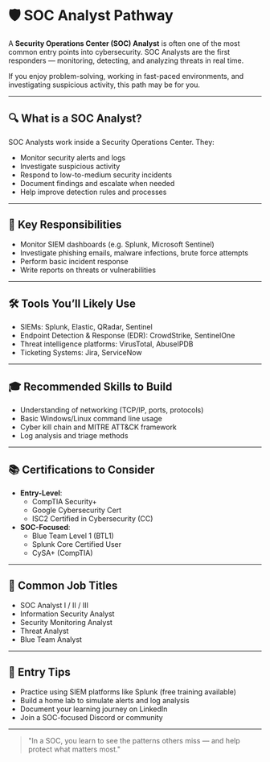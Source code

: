 # 🛡️ SOC Analyst Pathway

A **Security Operations Center (SOC) Analyst** is often one of the most common entry points into cybersecurity. SOC Analysts are the first responders — monitoring, detecting, and analyzing threats in real time.

If you enjoy problem-solving, working in fast-paced environments, and investigating suspicious activity, this path may be for you.

---

## 🔍 What is a SOC Analyst?
SOC Analysts work inside a Security Operations Center. They:
- Monitor security alerts and logs
- Investigate suspicious activity
- Respond to low-to-medium security incidents
- Document findings and escalate when needed
- Help improve detection rules and processes

---

## 🧠 Key Responsibilities
- Monitor SIEM dashboards (e.g. Splunk, Microsoft Sentinel)
- Investigate phishing emails, malware infections, brute force attempts
- Perform basic incident response
- Write reports on threats or vulnerabilities

---

## 🛠️ Tools You’ll Likely Use
- SIEMs: Splunk, Elastic, QRadar, Sentinel
- Endpoint Detection & Response (EDR): CrowdStrike, SentinelOne
- Threat intelligence platforms: VirusTotal, AbuseIPDB
- Ticketing Systems: Jira, ServiceNow

---

## 🎓 Recommended Skills to Build
- Understanding of networking (TCP/IP, ports, protocols)
- Basic Windows/Linux command line usage
- Cyber kill chain and MITRE ATT&CK framework
- Log analysis and triage methods

---

## 📚 Certifications to Consider
- **Entry-Level**:
  - CompTIA Security+
  - Google Cybersecurity Cert
  - ISC2 Certified in Cybersecurity (CC)
- **SOC-Focused**:
  - Blue Team Level 1 (BTL1)
  - Splunk Core Certified User
  - CySA+ (CompTIA)

---

## 🧭 Common Job Titles
- SOC Analyst I / II / III
- Information Security Analyst
- Security Monitoring Analyst
- Threat Analyst
- Blue Team Analyst

---

## 💼 Entry Tips
- Practice using SIEM platforms like Splunk (free training available)
- Build a home lab to simulate alerts and log analysis
- Document your learning journey on LinkedIn
- Join a SOC-focused Discord or community

---

> "In a SOC, you learn to see the patterns others miss — and help protect what matters most."
